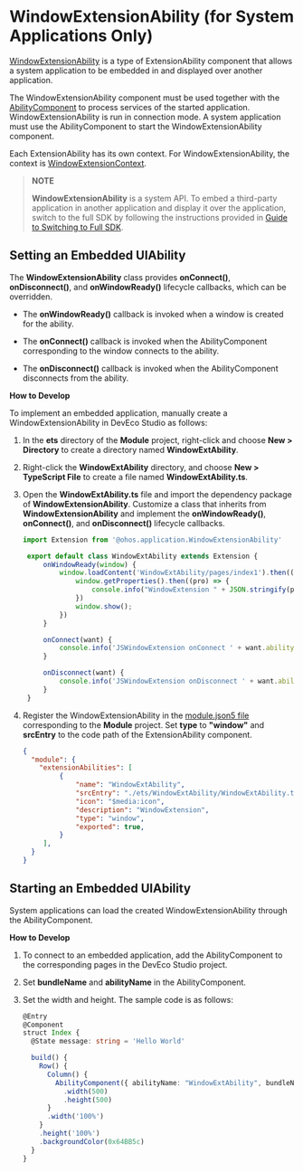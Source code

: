 # WindowExtensionAbility (for System Applications Only)


[WindowExtensionAbility](../reference/apis/js-apis-application-windowExtensionAbility.md) is a type of ExtensionAbility component that allows a system application to be embedded in and displayed over another application.


The WindowExtensionAbility component must be used together with the [AbilityComponent](../reference/arkui-ts/ts-container-ability-component.md) to process services of the started application. WindowExtensionAbility is run in connection mode. A system application must use the AbilityComponent to start the WindowExtensionAbility component.

Each ExtensionAbility has its own context. For WindowExtensionAbility,
the context is [WindowExtensionContext](../reference/apis/js-apis-inner-application-windowExtensionContext.md).  

> **NOTE**
>
> **WindowExtensionAbility** is a system API. To embed a third-party application in another application and display it over the application, switch to the full SDK by following the instructions provided in [Guide to Switching to Full SDK](../faqs/full-sdk-switch-guide.md).
>


## Setting an Embedded UIAbility

The **WindowExtensionAbility** class provides **onConnect()**, **onDisconnect()**, and **onWindowReady()** lifecycle callbacks, which can be overridden.

- The **onWindowReady()** callback is invoked when a window is created for the ability.

- The **onConnect()** callback is invoked when the AbilityComponent corresponding to the window connects to the ability.

- The **onDisconnect()** callback is invoked when the AbilityComponent disconnects from the ability.


**How to Develop**

To implement an embedded application, manually create a WindowExtensionAbility in DevEco Studio as follows:

1. In the **ets** directory of the **Module** project, right-click and choose **New > Directory** to create a directory named **WindowExtAbility**.

2. Right-click the **WindowExtAbility** directory, and choose **New > TypeScript File** to create a file named **WindowExtAbility.ts**.

3. Open the **WindowExtAbility.ts** file and import the dependency package of **WindowExtensionAbility**. Customize a class that inherits from **WindowExtensionAbility** and implement the **onWindowReady()**, **onConnect()**, and **onDisconnect()** lifecycle callbacks.

   ```ts
   import Extension from '@ohos.application.WindowExtensionAbility'

    export default class WindowExtAbility extends Extension {
        onWindowReady(window) {
            window.loadContent('WindowExtAbility/pages/index1').then(() => {
                window.getProperties().then((pro) => {
                    console.info("WindowExtension " + JSON.stringify(pro));
                })
                window.show();
            })
        }

        onConnect(want) {
            console.info('JSWindowExtension onConnect ' + want.abilityName);
        }

        onDisconnect(want) {
            console.info('JSWindowExtension onDisconnect ' + want.abilityName);
        }
    }
   ```

4. Register the WindowExtensionAbility in the [module.json5 file](../quick-start/module-configuration-file.md) corresponding to the **Module** project. Set **type** to **"window"** and **srcEntry** to the code path of the ExtensionAbility component.

   ```json
   {
     "module": {
       "extensionAbilities": [
            {
                "name": "WindowExtAbility",
                "srcEntry": "./ets/WindowExtAbility/WindowExtAbility.ts",
                "icon": "$media:icon",
                "description": "WindowExtension",
                "type": "window",
                "exported": true,
            }
        ],
     }
   }
   ```


## Starting an Embedded UIAbility

System applications can load the created WindowExtensionAbility through the AbilityComponent.

**How to Develop**

1. To connect to an embedded application, add the AbilityComponent to the corresponding pages in the DevEco Studio project.

2. Set **bundleName** and **abilityName** in the AbilityComponent.

3. Set the width and height. The sample code is as follows:

   ```ts
   @Entry
   @Component
   struct Index {
     @State message: string = 'Hello World'
   
     build() {
       Row() {
         Column() {
           AbilityComponent({ abilityName: "WindowExtAbility", bundleName: "com.example.WindowExtAbility"})
             .width(500)
             .height(500)
         }
         .width('100%')
       }
       .height('100%')
       .backgroundColor(0x64BB5c)
     }
   }
   ```

